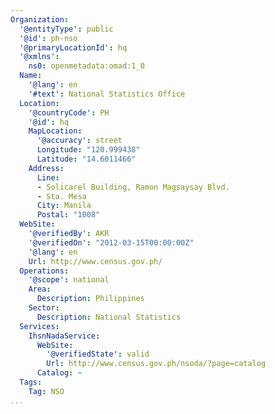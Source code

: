 ```yaml
---
Organization:
  '@entityType': public
  '@id': ph-nso
  '@primaryLocationId': hq
  '@xmlns':
    ns0: openmetadata:omad:1_0
  Name:
    '@lang': en
    '#text': National Statistics Office
  Location:
    '@countryCode': PH
    '@id': hq
    MapLocation:
      '@accuracy': street
      Longitude: "120.999438"
      Latitude: "14.6011466"
    Address:
      Line:
      - Solicarel Building, Ramon Magsaysay Blvd.
      - Sta. Mesa
      City: Manila
      Postal: "1008"
  WebSite:
    '@verifiedBy': AKR
    '@verifiedOn': "2012-03-15T00:00:00Z"
    '@lang': en
    Url: http://www.census.gov.ph/
  Operations:
    '@scope': national
    Area:
      Description: Philippines
    Sector:
      Description: National Statistics
  Services:
    IhsnNadaService:
      WebSite:
        '@verifiedState': valid
        Url: http://www.census.gov.ph/nsoda/?page=catalog
      Catalog: ~
  Tags:
    Tag: NSO
...
```

